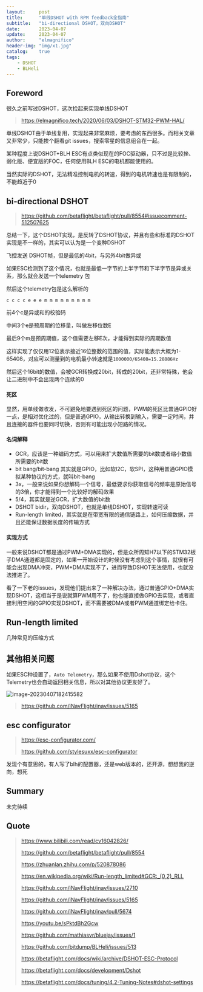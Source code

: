 ```yaml
---
layout:     post
title:      "单线DSHOT with RPM feedback全指南"
subtitle:   "bi-directional DSHOT，双向DSHOT"
date:       2023-04-07
update:     2023-04-07
author:     "elmagnifico"
header-img: "img/x1.jpg"
catalog:    true
tags:
    - DSHOT
    - BLHeli
---
```


## Foreword

很久之前写过DSHOT，这次捡起来实现单线DSHOT

> https://elmagnifico.tech/2020/06/03/DSHOT-STM32-PWM-HAL/

单线DSHOT由于单线复用，实现起来非常麻烦，要考虑的东西很多。而相关文章又非常少，只能挨个翻看git issues，搜索零星的信息组合在一起。

某种程度上说DSHOT+BLH ESC有点类似现在的FOC驱动器，只不过是比较挫、弱化版、便宜版的FOC，任何使用BLH ESC的电机都能使用的。

当然实际的DSHOT，无法精准控制电机的转速，得到的电机转速也是有限制的，不能趋近于0



## bi-directional DSHOT

> https://github.com/betaflight/betaflight/pull/8554#issuecomment-512507625

总结一下，这个DSHOT实现，是反转了DSHOT协议，并且有些和标准的DSHOT实现是不一样的，其实可以认为是一个变种DSHOT



飞控发送 DSHOT帧，但是最低的4bit，与另外4bit做异或

如果ESC检测到了这个情况，也就是最低一字节的上半字节和下半字节是异或关系，那么就会发送一个telemetry 包



然后这个telemetry包是这么解析的

```
c c c c e e e m m m m m m m m m
```

前4个c是异或和的校验码

中间3个e是预周期的位移量，叫做左移位数E

最后9个m是预周期值，这个值需要左移E次，才能得到实际的周期数值



这样实现了仅仅用12位表示接近16位整数的范围的值，实际能表示大概为1-65408，对应可以测量到的电机最小转速就是`1000000/65408=15.28886Hz`

然后这个16bit的数值，会被GCR转换成20bit，转成的20bit，还非常特殊，他会让二进制中不会出现两个连续的0



#### 死区

显然，用单线做收发，不可避免地要遇到死区的问题，PWM的死区比普通GPIO好一点，是相对优化过的，但是普通GPIO，从输出转换到输入，需要一定时间，并且连接的器件也要同时切换，否则有可能出现小短路的情况。



#### 名词解释

- GCR，应该是一种编码方式，可以用来扩大数值所需要的bit数或者缩小数值所需要的bit数
- bit bang/bit-bang 其实就是GPIO，比如软I2C，软SPI，这种用普通GPIO模拟某种协议的方式，就叫bit-bang
- 3x，一般来说如果你想解码一个信号，最低要求你获取信号的频率是原始信号的3倍，你才能得到一个比较好的解码效果
- 5/4，其实就是逆GCR，扩大数值的bit数
- DSHOT bidir，双向DSHOT，也就是单线DSHOT，实现转速可读
- Run-length limited，其实就是在带宽有限的通信链路上，如何压缩数据，并且还能保证数据长度的传输方式



#### 实现方式

一般来说DSHOT都是通过PWM+DMA实现的，但是众所周知H7以下的STM32板子DMA通道都是固定的，如果一开始设计的时候没有考虑到这个事情，就很有可能会出现DMA冲突，PWM+DMA实现不了，进而导致DSHOT无法使用，也就没法推进了。



看了一下老的issues，发现他们提出来了一种解决办法，通过普通GPIO+DMA实现DSHOT，这相当于是说就算PWM用不了，他也能直接做GPIO去实现，或者直接利用空闲的GPIO实现DSHOT，而不需要被DMA或者PWM通道绑定给卡住。



## Run-length limited

几种常见的压缩方式



## 其他相关问题

如果ESC种设置了，`Auto Telemetry`，那么如果不使用Dshot协议，这个Telemetry也会自动返回相关信息，所以对其他协议更友好了。

![image-20230407182415582](https://img.elmagnifico.tech/static/upload/elmagnifico/202304071829272.png)

> https://github.com/iNavFlight/inav/issues/5165



## esc configurator

> https://esc-configurator.com/
>
> https://github.com/stylesuxx/esc-configurator

发现个有意思的，有人写了blh的配置器，还是web版本的，还开源，想想我的逆向，想死



## Summary

未完待续



## Quote

> https://www.bilibili.com/read/cv16042826/
>
> https://github.com/betaflight/betaflight/pull/8554
>
> https://zhuanlan.zhihu.com/p/520878086
>
> https://en.wikipedia.org/wiki/Run-length_limited#GCR:_(0,2)_RLL
>
> https://github.com/iNavFlight/inav/issues/2710
>
> https://github.com/iNavFlight/inav/issues/5165
>
> https://github.com/iNavFlight/inav/pull/5674
>
> https://youtu.be/sPktdBh2Gcw
>
> https://github.com/mathiasvr/bluejay/issues/1
>
> https://github.com/bitdump/BLHeli/issues/513
>
> https://betaflight.com/docs/wiki/archive/DSHOT-ESC-Protocol
>
> https://betaflight.com/docs/development/Dshot
>
> https://betaflight.com/docs/tuning/4.2-Tuning-Notes#dshot-settings

